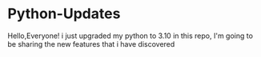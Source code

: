 # Python-Updates
Hello,Everyone! i just upgraded my python to 3.10 in this repo, I'm going to be sharing the new features that i have discovered
